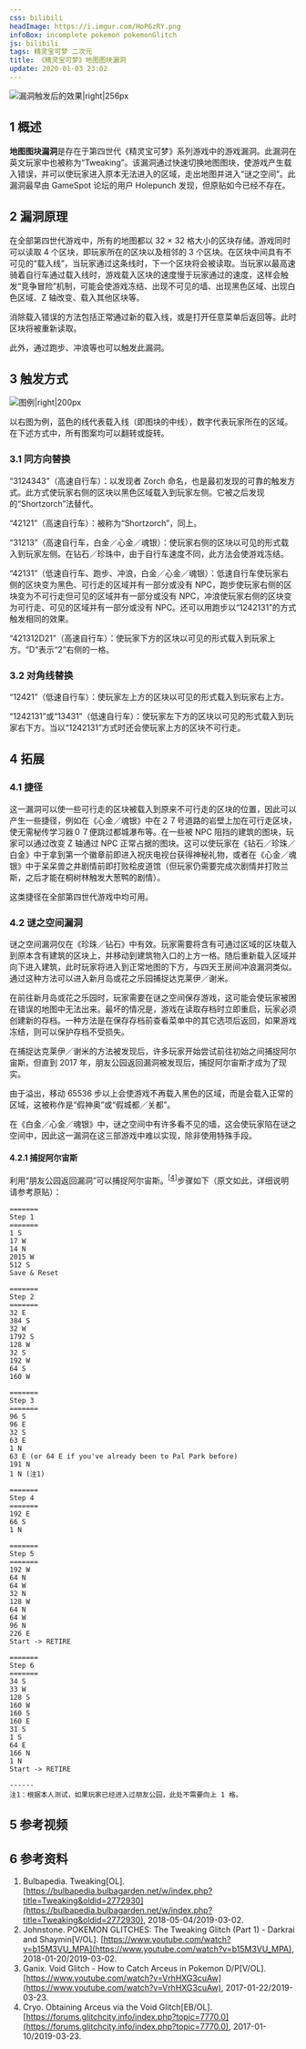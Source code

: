 ```yaml
---
css: bilibili
headImage: https://i.imgur.com/HoP6zRY.png
infoBox: incomplete pokemon pokemonGlitch
js: bilibili
tags: 精灵宝可梦 二次元
title: 《精灵宝可梦》地图图块漏洞
update: 2020-01-03 23:02
---
```

![漏洞触发后的效果\|right\|256px](https://i.imgur.com/HoP6zRY.png)

## 1 概述
**地图图块漏洞**是存在于第四世代《精灵宝可梦》系列游戏中的游戏漏洞。此漏洞在英文玩家中也被称为“Tweaking”。该漏洞通过快速切换地图图块，使游戏产生载入错误，并可以使玩家进入原本无法进入的区域，走出地图并进入“谜之空间”。此漏洞最早由 GameSpot 论坛的用户 Holepunch 发现，但原贴如今已经不存在。

## 2 漏洞原理
在全部第四世代游戏中，所有的地图都以 32 × 32 格大小的区块存储。游戏同时可以读取 4 个区块，即玩家所在的区块以及相邻的 3 个区块。在区块中间具有不可见的“载入线”，当玩家通过这条线时，下一个区块将会被读取。当玩家以最高速骑着自行车通过载入线时，游戏载入区块的速度慢于玩家通过的速度，这样会触发“竞争冒险”机制，可能会使游戏冻结、出现不可见的墙、出现黑色区域、出现白色区域、Z 轴改变、载入其他区块等。

消除载入错误的方法包括正常通过新的载入线，或是打开任意菜单后返回等。此时区块将被重新读取。

此外，通过跑步、冲浪等也可以触发此漏洞。

## 3 触发方式
![图例\|right\|200px](https://cdn.bulbagarden.net/upload/6/63/Tweaking_pattern_example.png)

以右图为例，蓝色的线代表载入线（即图块的中线），数字代表玩家所在的区域。在下述方式中，所有图案均可以翻转或旋转。

### 3.1 同方向替换
“3124343”（高速自行车）：以发现者 Zorch 命名，也是最初发现的可靠的触发方式。此方式使玩家右侧的区块以黑色区域载入到玩家左侧。它被之后发现的“Shortzorch”法替代。

“42121”（高速自行车）：被称为“Shortzorch”，同上。

“31213”（高速自行车，白金／心金／魂银）：使玩家右侧的区块以可见的形式载入到玩家左侧。在钻石／珍珠中，由于自行车速度不同，此方法会使游戏冻结。

“42131”（低速自行车、跑步、冲浪，白金／心金／魂银）：低速自行车使玩家右侧的区块变为黑色、可行走的区域并有一部分或没有 NPC，跑步使玩家右侧的区块变为不可行走但可见的区域并有一部分或没有 NPC，冲浪使玩家右侧的区块变为可行走、可见的区域并有一部分或没有 NPC。还可以用跑步以“1242131”的方式触发相同的效果。

“421312D21”（高速自行车）：使玩家下方的区块以可见的形式载入到玩家上方。“D”表示“2”右侧的一格。

### 3.2 对角线替换
“12421”（低速自行车）：使玩家左上方的区块以可见的形式载入到玩家右上方。

“1242131”或“13431”（低速自行车）：使玩家左下方的区块以可见的形式载入到玩家右下方。当以“1242131”方式时还会使玩家上方的区块不可行走。

## 4 拓展
### 4.1 捷径
这一漏洞可以使一些可行走的区块被载入到原来不可行走的区块的位置，因此可以产生一些捷径，例如在《心金／魂银》中在２７号道路的岩壁上加在可行走区块，使无需秘传学习器０７便跳过都城瀑布等。在一些被 NPC 阻挡的建筑的图块，玩家可以通过改变 Z 轴通过 NPC 正常占据的图块。这可以使玩家在《钻石／珍珠／白金》中于拿到第一个徽章前即进入祝庆电视台获得神秘礼物，或者在《心金／魂银》中于呆呆兽之井剧情前即打败桧皮道馆（但玩家仍需要完成次剧情并打败兰斯，之后才能在桐树林触发大葱鸭的剧情）。

这类捷径在全部第四世代游戏中均可用。

### 4.2 谜之空间漏洞
谜之空间漏洞仅在《珍珠／钻石》中有效。玩家需要将含有可通过区域的区块载入到原本含有建筑的区块上，并移动到建筑物入口的上方一格。随后重新载入区域并向下进入建筑，此时玩家将进入到正常地图的下方，与四天王房间冲浪漏洞类似。通过这种方法可以进入新月岛或花之乐园捕捉达克莱伊／谢米。

在前往新月岛或花之乐园时，玩家需要在谜之空间保存游戏，这可能会使玩家被困在错误的地图中无法出来。最坏的情况是，游戏在读取存档时立即重启，玩家必须创建新的存档。一种方法是在保存存档前查看菜单中的其它选项后返回，如果游戏冻结，则可以保护存档不受损失。

在捕捉达克莱伊／谢米的方法被发现后，许多玩家开始尝试前往初始之间捕捉阿尔宙斯。但直到 2017 年，朋友公园返回漏洞被发现后，捕捉阿尔宙斯才成为了现实。

由于溢出，移动 65536 步以上会使游戏不再载入黑色的区域，而是会载入正常的区域，这被称作是“假神奥”或“假城都／关都”。

在《白金／心金／魂银》中，谜之空间中有许多看不见的墙，这会使玩家陷在谜之空间中，因此这一漏洞在这三部游戏中难以实现，除非使用特殊手段。

#### 4.2.1 捕捉阿尔宙斯
利用“朋友公园返回漏洞”可以捕捉阿尔宙斯。<sup>[[4](#ref-4)]</sup>步骤如下（原文如此，详细说明请参考原贴）：

```
=======
Step 1
=======
1 S
17 W
14 N
2015 W
512 S
Save & Reset

=======
Step 2
=======
32 E
384 S
32 W
1792 S
128 W
32 S
192 W
64 S
160 W

=======
Step 3
=======
96 S
96 E
32 S
63 E
1 N
63 E (or 64 E if you've already been to Pal Park before)
191 N
1 N (注1)

=======
Step 4
=======
192 E
66 S
1 N

=======
Step 5
=======
192 W
64 N
64 W
32 N
128 W
64 N
64 W
96 N
226 E
Start -> RETIRE

=======
Step 6
=======
34 S
33 W
128 S
160 W
160 S
160 E
31 S
1 S
64 E
166 N
1 N
Start -> RETIRE

------
注1：根据本人测试，如果玩家已经进入过朋友公园，此处不需要向上 1 格。
```

## 5 参考视频
<div class="bilibiliBox" data-aid="44978212" data-page="1"></div>

<div class="bilibiliBox" data-aid="44978212" data-page="2"></div>

<div class="bilibiliBox" data-aid="47147308" data-page="1"></div>

## 6 参考资料
1. <span id="ref-1"></span>Bulbapedia. Tweaking[OL]. [https://bulbapedia.bulbagarden.net/w/index.php?title=Tweaking&oldid=2772930](https://bulbapedia.bulbagarden.net/w/index.php?title=Tweaking&oldid=2772930), 2018-05-04/2019-03-02.
2. <span id="ref-2"></span>Johnstone. POKEMON GLITCHES: The Tweaking Glitch (Part 1) - Darkrai and Shaymin[V/OL]. [https://www.youtube.com/watch?v=b15M3VU_MPA](https://www.youtube.com/watch?v=b15M3VU_MPA), 2018-01-20/2019-03-02.
3. <span id="ref-3"></span>Ganix. Void Glitch - How to Catch Arceus in Pokemon D/P[V/OL]. [https://www.youtube.com/watch?v=VrhHXG3cuAw](https://www.youtube.com/watch?v=VrhHXG3cuAw), 2017-01-22/2019-03-23.
4. <span id="ref-4"></span>Cryo. Obtaining Arceus via the Void Glitch[EB/OL]. [https://forums.glitchcity.info/index.php?topic=7770.0](https://forums.glitchcity.info/index.php?topic=7770.0), 2017-01-10/2019-03-23.